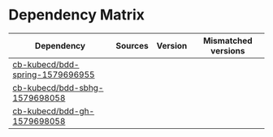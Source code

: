 # Dependency Matrix

Dependency | Sources | Version | Mismatched versions
---------- | ------- | ------- | -------------------
[cb-kubecd/bdd-spring-1579696955](https://github.com/cb-kubecd/bdd-spring-1579696955.git) |  | []() | 
[cb-kubecd/bdd-sbhg-1579698058](https://github.com/cb-kubecd/bdd-sbhg-1579698058.git) |  | []() | 
[cb-kubecd/bdd-gh-1579698058](https://github.com/cb-kubecd/bdd-gh-1579698058.git) |  | []() | 
